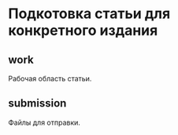 # Подкотовка статьи для конкретного издания #

## work ##

Рабочая область статьи.

## submission ##

Файлы для отправки.
